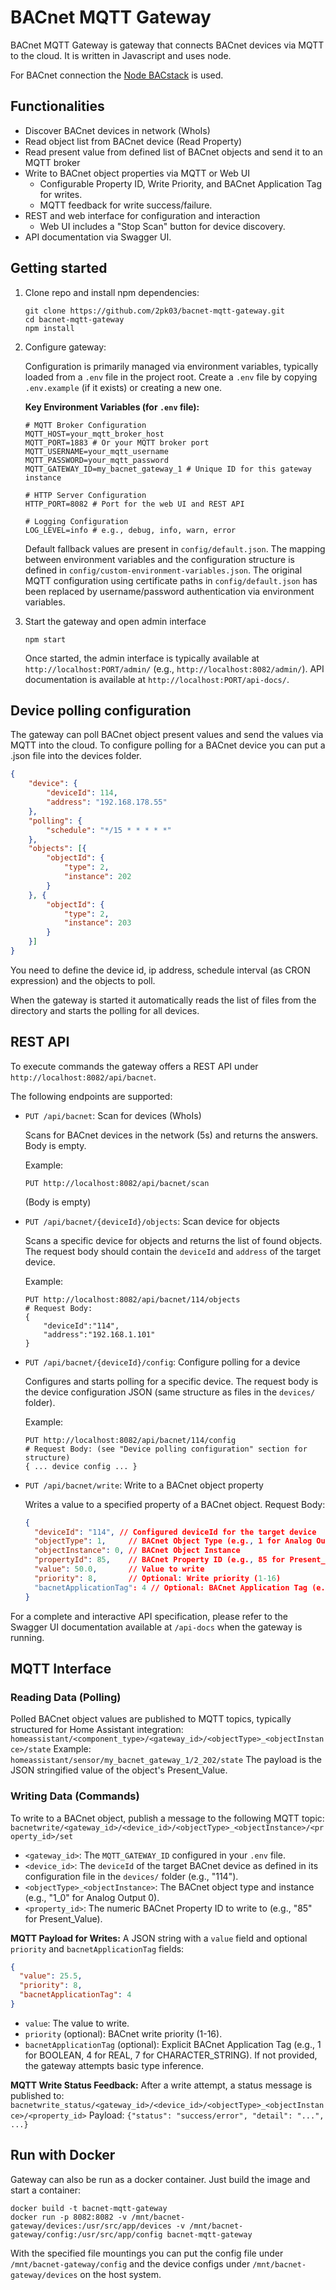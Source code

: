 # BACnet MQTT Gateway

BACnet MQTT Gateway is gateway that connects BACnet devices via MQTT to the cloud. It is written in Javascript and uses node.

For BACnet connection the [Node BACstack](https://github.com/fh1ch/node-bacstack) is used.

## Functionalities

* Discover BACnet devices in network (WhoIs)
* Read object list from BACnet device (Read Property)
* Read present value from defined list of BACnet objects and send it to an MQTT broker
* Write to BACnet object properties via MQTT or Web UI
    * Configurable Property ID, Write Priority, and BACnet Application Tag for writes.
    * MQTT feedback for write success/failure.
* REST and web interface for configuration and interaction
    * Web UI includes a "Stop Scan" button for device discovery.
* API documentation via Swagger UI.

## Getting started

1. Clone repo and install npm dependencies:

    ```shell
    git clone https://github.com/2pk03/bacnet-mqtt-gateway.git
    cd bacnet-mqtt-gateway
    npm install
    ```

2. Configure gateway:

    Configuration is primarily managed via environment variables, typically loaded from a `.env` file in the project root. Create a `.env` file by copying `.env.example` (if it exists) or creating a new one.

    **Key Environment Variables (for `.env` file):**
    ```dotenv
    # MQTT Broker Configuration
    MQTT_HOST=your_mqtt_broker_host
    MQTT_PORT=1883 # Or your MQTT broker port
    MQTT_USERNAME=your_mqtt_username
    MQTT_PASSWORD=your_mqtt_password
    MQTT_GATEWAY_ID=my_bacnet_gateway_1 # Unique ID for this gateway instance

    # HTTP Server Configuration
    HTTP_PORT=8082 # Port for the web UI and REST API

    # Logging Configuration
    LOG_LEVEL=info # e.g., debug, info, warn, error
    ```

    Default fallback values are present in `config/default.json`. The mapping between environment variables and the configuration structure is defined in `config/custom-environment-variables.json`.
    The original MQTT configuration using certificate paths in `config/default.json` has been replaced by username/password authentication via environment variables.

3. Start the gateway and open admin interface

    ```shell
    npm start
    ```
    Once started, the admin interface is typically available at `http://localhost:PORT/admin/` (e.g., `http://localhost:8082/admin/`).
    API documentation is available at `http://localhost:PORT/api-docs/`.

## Device polling configuration

The gateway can poll BACnet object present values and send the values via MQTT into the cloud. To configure polling for a BACnet device you can put a .json file into the devices folder.

```json
{
    "device": {
        "deviceId": 114,
        "address": "192.168.178.55"
    },
    "polling": {
        "schedule": "*/15 * * * * *"
    },
    "objects": [{
        "objectId": {
            "type": 2,
            "instance": 202
        }
    }, {
        "objectId": {
            "type": 2,
            "instance": 203
        }
    }]
}
```

You need to define the device id, ip address, schedule interval (as CRON expression) and the objects to poll.

When the gateway is started it automatically reads the list of files from the directory and starts the polling for all devices.
 
## REST API

To execute commands the gateway offers a REST API under `http://localhost:8082/api/bacnet`.

The following endpoints are supported:

* `PUT /api/bacnet`: Scan for devices (WhoIs)
    
    Scans for BACnet devices in the network (5s) and returns the answers. Body is empty.
    
    Example:
    ```
    PUT http://localhost:8082/api/bacnet/scan
    ```  
    (Body is empty)
    
* `PUT /api/bacnet/{deviceId}/objects`: Scan device for objects

    Scans a specific device for objects and returns the list of found objects.
    The request body should contain the `deviceId` and `address` of the target device.
    
    Example:
    ```
    PUT http://localhost:8082/api/bacnet/114/objects 
    # Request Body:
    {
        "deviceId":"114", 
        "address":"192.168.1.101"
    }
    ```
    
* `PUT /api/bacnet/{deviceId}/config`: Configure polling for a device

    Configures and starts polling for a specific device. The request body is the device configuration JSON (same structure as files in the `devices/` folder).
    
    Example:
    ```
    PUT http://localhost:8082/api/bacnet/114/config
    # Request Body: (see "Device polling configuration" section for structure)
    { ... device config ... }
    ```

* `PUT /api/bacnet/write`: Write to a BACnet object property

    Writes a value to a specified property of a BACnet object.
    Request Body:
    ```json
    {
      "deviceId": "114", // Configured deviceId for the target device
      "objectType": 1,     // BACnet Object Type (e.g., 1 for Analog Output)
      "objectInstance": 0, // BACnet Object Instance
      "propertyId": 85,    // BACnet Property ID (e.g., 85 for Present_Value)
      "value": 50.0,       // Value to write
      "priority": 8,       // Optional: Write priority (1-16)
      "bacnetApplicationTag": 4 // Optional: BACnet Application Tag (e.g., 4 for REAL)
    }
    ```

For a complete and interactive API specification, please refer to the Swagger UI documentation available at `/api-docs` when the gateway is running.

## MQTT Interface

### Reading Data (Polling)

Polled BACnet object values are published to MQTT topics, typically structured for Home Assistant integration:
`homeassistant/<component_type>/<gateway_id>/<objectType>_<objectInstance>/state`
Example: `homeassistant/sensor/my_bacnet_gateway_1/2_202/state`
The payload is the JSON stringified value of the object's Present\_Value.

### Writing Data (Commands)

To write to a BACnet object, publish a message to the following MQTT topic:
`bacnetwrite/<gateway_id>/<device_id>/<objectType>_<objectInstance>/<property_id>/set`

*   `<gateway_id>`: The `MQTT_GATEWAY_ID` configured in your `.env` file.
*   `<device_id>`: The `deviceId` of the target BACnet device as defined in its configuration file in the `devices/` folder (e.g., "114").
*   `<objectType>_<objectInstance>`: The BACnet object type and instance (e.g., "1_0" for Analog Output 0).
*   `<property_id>`: The numeric BACnet Property ID to write to (e.g., "85" for Present\_Value).

**MQTT Payload for Writes:**
A JSON string with a `value` field and optional `priority` and `bacnetApplicationTag` fields:
```json
{
  "value": 25.5,
  "priority": 8,
  "bacnetApplicationTag": 4 
}
```
*   `value`: The value to write.
*   `priority` (optional): BACnet write priority (1-16).
*   `bacnetApplicationTag` (optional): Explicit BACnet Application Tag (e.g., 1 for BOOLEAN, 4 for REAL, 7 for CHARACTER_STRING). If not provided, the gateway attempts basic type inference.

**MQTT Write Status Feedback:**
After a write attempt, a status message is published to:
`bacnetwrite_status/<gateway_id>/<device_id>/<objectType>_<objectInstance>/<property_id>`
Payload: `{"status": "success/error", "detail": "...", ...}`

## Run with Docker

Gateway can also be run as a docker container. Just build the image and start a container:

```shell
docker build -t bacnet-mqtt-gateway
docker run -p 8082:8082 -v /mnt/bacnet-gateway/devices:/usr/src/app/devices -v /mnt/bacnet-gateway/config:/usr/src/app/config bacnet-mqtt-gateway
```

With the specified file mountings you can put the config file under `/mnt/bacnet-gateway/config` and the device configs under `/mnt/bacnet-gateway/devices` on the host system.
